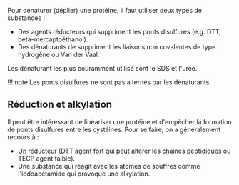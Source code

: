 Pour dénaturer (déplier) une protéine, il faut utiliser deux types de substances :

* Des agents réducteurs qui suppriment les ponts disulfures (e.g. DTT, beta-mercaptoéthanol).
* Des dénaturants de suppriment les liaisons non covalentes de type hydrogène ou Van der Vaal.

Les dénaturant les plus couramment utilisé sont le SDS et l'urée.

!!! note 
    Les ponts disulfures ne sont pas alternés par les dénaturants.
## Réduction et alkylation

Il peut être intéressant de linéariser une protéine et d'empêcher la formation de ponts disulfures entre les cystéines. Pour se faire, on a
généralement recours à :

* Un réducteur (DTT agent fort qui peut altérer les chaines peptidiques ou TECP agent faible).
* Une substance qui réagit avec les atomes de souffres comme l'iodoacétamide qui provoque une alkylation.